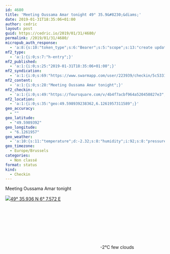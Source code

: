 ```yaml
---
id: 4680
title: 'Meeting Oussama Amar tonight 49° 35.9&#8230;&diams;'
date: 2019-01-31T18:35:06+01:00
author: cedric
layout: post
guid: https://cedric.io/2019/01/31/4680/
permalink: /2019/01/31/4680/
micropub_auth_response:
  - 'a:8:{s:10:"token_type";s:6:"Bearer";s:5:"scope";s:13:"create update";s:2:"me";s:18:"https://cedric.io/";s:9:"issued_by";s:45:"https://cedric.io/wp-json/indieauth/1.0/token";s:9:"client_id";s:27:"https://ownyourswarm.p3k.io";s:9:"issued_at";i:1542614471;s:4:"user";i:1;s:13:"last_accessed";i:1548956124;}'
mf2_type:
  - 'a:1:{i:0;s:7:"h-entry";}'
mf2_published:
  - 'a:1:{i:0;s:25:"2019-01-31T18:35:06+01:00";}'
mf2_syndication:
  - 'a:1:{i:0;s:69:"https://www.swarmapp.com/user/223939/checkin/5c5331ca54b7a9002555f3e6";}'
mf2_content:
  - 'a:1:{i:0;s:28:"Meeting Oussama Amar tonight";}'
mf2_checkin:
  - 'a:1:{i:0;s:49:"https://foursquare.com/v/4b4f7acbf964a520450827e3";}'
mf2_location:
  - 'a:1:{i:0;s:35:"geo:49.598939238362,6.1261957311589";}'
geo_accuracy:
  - ""
geo_latitude:
  - "49.5989392"
geo_longitude:
  - "6.1261957"
geo_weather:
  - 'a:10:{s:11:"temperature";d:-2.32;s:8:"humidity";i:92;s:8:"pressure";i:993;s:10:"cloudiness";i:20;s:4:"wind";a:2:{s:5:"speed";d:3.1;s:6:"degree";i:90;}s:7:"summary";s:10:"few clouds";s:4:"icon";s:15:"wi-cloudy-gusts";s:10:"visibility";i:10000;s:7:"sunrise";s:25:"2019-01-31T08:09:18+01:00";s:6:"sunset";s:25:"2019-01-31T17:28:26+01:00";}'
geo_timezone:
  - Europe/Brussels
categories:
  - Non classé
format: status
kind:
  - Checkin
---
```

Meeting Oussama Amar tonight

<p class="sloc-display">
  <img class="icon-location" aria-label="Location: " aria-hidden="true" src="https://cedric.io/wp-content/plugins/simple-location/location.svg" /><span class="p-location"><data class="p-latitude" value="49.598939"></data><data class="p-longitude" value="6.126196"></data><a href="https://www.openstreetmap.org/?mlat=49.5989392&mlon=6.1261957#map=13/49.5989392/6.1261957">49° 35.936 N 6° 7.572 E</a></span><br /><span aria-label="few clouds" title="few clouds" ><svg class="svg-icon svg-wi-cloudy-gusts" aria-hidden="true"><use xlink:href="https://cedric.io/wp-content/plugins/simple-location/weather-icons.svg#wi-cloudy-gusts"></use></svg></span><span class="p-temperature">-2&deg;C</span>&nbsp;few clouds
</p>